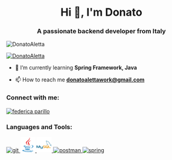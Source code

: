 <h1 align="center">Hi 👋, I'm Donato</h1>
<h3 align="center">A passionate backend developer from Italy</h3>

<p align="left"> <img src="https://komarev.com/ghpvc/?username=DonatoAletta&label=Profile%20views&color=0e75b6&style=flat" alt="DonatoAletta" /> </p>

<p align="left"> <a href="https://github.com/ryo-ma/github-profile-trophy"><img src="https://github-profile-trophy.vercel.app/?username=DonatoAletta" alt="DonatoAletta" /></a> </p>

- 🌱 I’m currently learning **Spring Framework, Java**

- 📫 How to reach me **donatoalettawork@gmail.com**

<h3 align="left">Connect with me:</h3>
<p align="left">
<a href="https://www.linkedin.com/in/donato-aletta-613b08290/" target="blank"><img align="center" src="https://raw.githubusercontent.com/rahuldkjain/github-profile-readme-generator/master/src/images/icons/Social/linked-in-alt.svg" alt="federica parillo" height="30" width="40" /></a>
</p>

<h3 align="left">Languages and Tools:</h3>
<p align="left"> <a href="https://git-scm.com/" target="_blank" rel="noreferrer"> <img src="https://www.vectorlogo.zone/logos/git-scm/git-scm-icon.svg" alt="git" width="40" height="40"/> </a> <a href="https://www.java.com" target="_blank" rel="noreferrer"> <img src="https://raw.githubusercontent.com/devicons/devicon/master/icons/java/java-original.svg" alt="java" width="40" height="40"/> </a> <a href="https://www.mysql.com/" target="_blank" rel="noreferrer"> <img src="https://raw.githubusercontent.com/devicons/devicon/master/icons/mysql/mysql-original-wordmark.svg" alt="mysql" width="40" height="40"/> </a> <a href="https://postman.com" target="_blank" rel="noreferrer"> <img src="https://www.vectorlogo.zone/logos/getpostman/getpostman-icon.svg" alt="postman" width="40" height="40"/> </a> <a href="https://spring.io/" target="_blank" rel="noreferrer"> <img src="https://www.vectorlogo.zone/logos/springio/springio-icon.svg" alt="spring" width="40" height="40"/> </a> </p>
